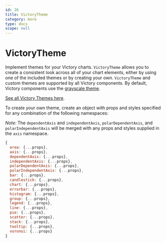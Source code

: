 ```yaml
---
id: 26
title: VictoryTheme
category: more
type: docs
scope: null
---
```

# VictoryTheme

Implement themes for your Victory charts. `VictoryTheme` allows you to create a consistent look across all of your chart elements, either by using one of the included themes or by creating your own. `VictoryTheme` and custom themes are supported by all Victory components. By default, Victory components use the [grayscale theme][].

[See all Victory Themes here][].

To create your own theme, create an object with props and styles specified for any combination of the following namespaces:

*Note:* The `dependentAxis` and `independentAxis`, `polarDependentAxis`, and `polarIndependentAxis` will be merged with any props and styles supplied in the `axis` namespace.

```js
{
  area: {...props},
  axis: {...props},
  dependentAxis: {...props},
  independentAxis: {...props},
  polarDependentAxis: {...props},
  polarIndependentAxis: {...props},
  bar: {...props},
  candlestick: {...props},
  chart: {...props},
  errorbar: {...props},
  histogram: {...props},
  group: {...props},
  legend: {...props},
  line: {...props},
  pie: {...props},
  scatter: {...props},
  stack: {...props},
  tooltip: {...props},
  voronoi: {...props}
}
```

[grayscale theme]: https://github.com/FormidableLabs/victory/blob/main/packages/victory-core/src/victory-theme/grayscale.tsx
[See all Victory Themes here]: https://github.com/FormidableLabs/victory/blob/main/packages/victory-core/src/victory-theme
